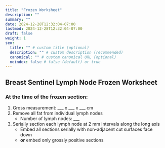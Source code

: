 ```yaml
---
title: "Frozen Worksheet"
description: ""
summary: ""
date: 2024-12-28T12:32:04-07:00
lastmod: 2024-12-28T12:32:04-07:00
draft: false
weight: 1
seo:
  title: "" # custom title (optional)
  description: "" # custom description (recommended)
  canonical: "" # custom canonical URL (optional)
  noindex: false # false (default) or true
---
```

## Breast Sentinel Lymph Node Frozen Worksheet

### At the time of the frozen section:
1. Gross measurement: ___ x ___ x ___ cm
2. Remove all fat from individual lymph nodes
   - Number of lymph nodes: ___
3. Serially section each lymph node at 2 mm intervals along the long axis
    - Embed all sections serially with non-adjacent cut surfaces face down
    - **or** embed only grossly positive sections
